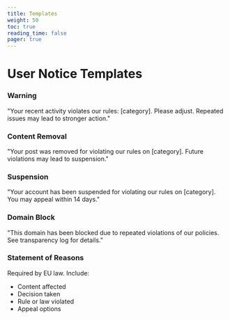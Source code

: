 ```yaml
---
title: Templates
weight: 50
toc: true
reading_time: false
pager: true
---
```


# User Notice Templates

### Warning
"Your recent activity violates our rules: [category]. Please adjust. Repeated issues may lead to stronger action."

### Content Removal
"Your post was removed for violating our rules on [category]. Future violations may lead to suspension."

### Suspension
"Your account has been suspended for violating our rules on [category]. You may appeal within 14 days."

### Domain Block
"This domain has been blocked due to repeated violations of our policies. See transparency log for details."

### Statement of Reasons
Required by EU law. Include:
- Content affected
- Decision taken
- Rule or law violated
- Appeal options
